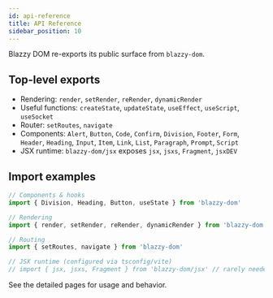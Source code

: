 ```yaml
---
id: api-reference
title: API Reference
sidebar_position: 10
---
```


Blazzy DOM re-exports its public surface from `blazzy-dom`.

## Top-level exports

- Rendering: `render`, `setRender`, `reRender`, `dynamicRender`
- Useful functions: `createState`, `updateState`, `useEffect`, `useScript`, `useSocket`
- Router: `setRoutes`, `navigate`
- Components: `Alert`, `Button`, `Code`, `Confirm`, `Division`, `Footer`, `Form`, `Header`, `Heading`, `Input`, `Item`, `Link`, `List`, `Paragraph`, `Prompt`, `Script`
- JSX runtime: `blazzy-dom/jsx` exposes `jsx`, `jsxs`, `Fragment`, `jsxDEV`

## Import examples

```ts
// Components & hooks
import { Division, Heading, Button, useState } from 'blazzy-dom'

// Rendering
import { render, setRender, reRender, dynamicRender } from 'blazzy-dom'

// Routing
import { setRoutes, navigate } from 'blazzy-dom'

// JSX runtime (configured via tsconfig/vite)
// import { jsx, jsxs, Fragment } from 'blazzy-dom/jsx' // rarely needed directly
```

See the detailed pages for usage and behavior.
